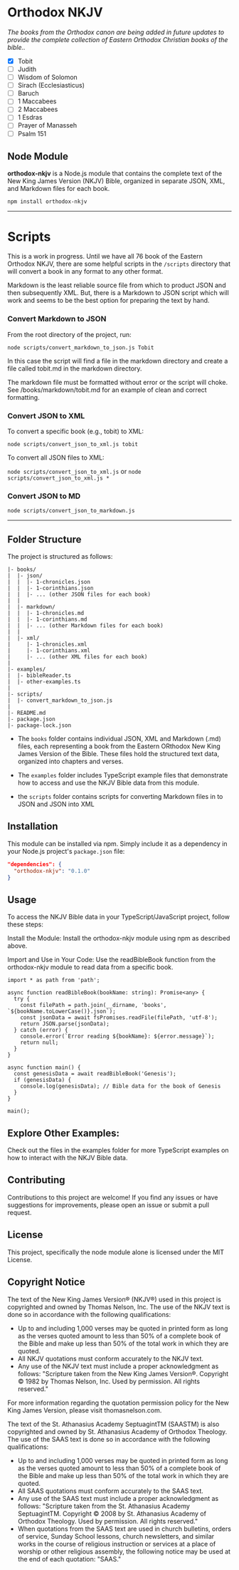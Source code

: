 # Orthodox NKJV

_The books from the Orthodox canon are being added in future updates to provide the complete collection of Eastern Orthodox Christian books of the bible.._

- [x] Tobit
- [ ] Judith
- [ ] Wisdom of Solomon
- [ ] Sirach (Ecclesiasticus)
- [ ] Baruch
- [ ] 1 Maccabees
- [ ] 2 Maccabees
- [ ] 1 Esdras
- [ ] Prayer of Manasseh
- [ ] Psalm 151

## Node Module

**orthodox-nkjv** is a Node.js module that contains the complete text of the New King James Version (NKJV) Bible, organized in separate JSON, XML, and Markdown files for each book.

`npm install orthodox-nkjv`

---

# Scripts

This is a work in progress. Until we have all 76 book of the Eastern Orthodox NKJV, there are some helpful scripts in the `/scripts` directory that will convert a book in any format to any other format.

Markdown is the least reliable source file from which to product JSON and then subsequently XML. But, there is a Markdown to JSON script which will work and seems to be the best option for preparing the text by hand.

### Convert Markdown to JSON

From the root directory of the project, run:

`node scripts/convert_markdown_to_json.js Tobit`

In this case the script will find a file in the markdown directory and create a file called tobit.md in the markdown directory.

The markdown file must be formatted without error or the script will choke. See /books/markdown/tobit.md for an example of clean and correct formatting.

### Convert JSON to XML

To convert a specific book (e.g., tobit) to XML:

`node scripts/convert_json_to_xml.js tobit`

To convert all JSON files to XML:

`node scripts/convert_json_to_xml.js` or `node scripts/convert_json_to_xml.js *`

### Convert JSON to MD

`node scripts/convert_json_to_markdown.js`

---

## Folder Structure

The project is structured as follows:

```orthodox-nkjv/
|- books/
|  |- json/
|  |  |- 1-chronicles.json
|  |  |- 1-corinthians.json
|  |  |- ... (other JSON files for each book)
|  |
|  |- markdown/
|  |  |- 1-chronicles.md
|  |  |- 1-corinthians.md
|  |  |- ... (other Markdown files for each book)
|  |
|  |- xml/
|     |- 1-chronicles.xml
|     |- 1-corinthians.xml
|     |- ... (other XML files for each book)
|
|- examples/
|  |- bibleReader.ts
|  |- other-examples.ts
|
|- scripts/
|  |- convert_markdown_to_json.js
|
|- README.md
|- package.json
|- package-lock.json

```

- The `books` folder contains individual JSON, XML and Markdown (.md) files, each representing a book from the Eastern ORthodox New King James Version of the Bible. These files hold the structured text data, organized into chapters and verses.

- The `examples` folder includes TypeScript example files that demonstrate how to access and use the NKJV Bible data from this module.

- the `scripts` folder contains scripts for converting Markdown files in to JSON and JSON into XML

## Installation

This module can be installed via npm. Simply include it as a dependency in your Node.js project's `package.json` file:

```json
"dependencies": {
  "orthodox-nkjv": "0.1.0"
}
```

## Usage

To access the NKJV Bible data in your TypeScript/JavaScript project, follow these steps:

Install the Module:
Install the orthodox-nkjv module using npm as described above.

Import and Use in Your Code:
Use the readBibleBook function from the orthodox-nkjv module to read data from a specific book.

```import { promises as fsPromises } from 'fs';
import * as path from 'path';

async function readBibleBook(bookName: string): Promise<any> {
  try {
    const filePath = path.join(__dirname, 'books', `${bookName.toLowerCase()}.json`);
    const jsonData = await fsPromises.readFile(filePath, 'utf-8');
    return JSON.parse(jsonData);
  } catch (error) {
    console.error(`Error reading ${bookName}: ${error.message}`);
    return null;
  }
}

async function main() {
  const genesisData = await readBibleBook('Genesis');
  if (genesisData) {
    console.log(genesisData); // Bible data for the book of Genesis
  }
}

main();
```

## Explore Other Examples:

Check out the files in the examples folder for more TypeScript examples on how to interact with the NKJV Bible data.

## Contributing

Contributions to this project are welcome! If you find any issues or have suggestions for improvements, please open an issue or submit a pull request.

## License

This project, specifically the node module alone is licensed under the MIT License.

## Copyright Notice

The text of the New King James Version® (NKJV®) used in this project is copyrighted and owned by Thomas Nelson, Inc. The use of the NKJV text is done so in accordance with the following qualifications:

- Up to and including 1,000 verses may be quoted in printed form as long as the verses quoted amount to less than 50% of a complete book of the Bible and make up less than 50% of the total work in which they are quoted.
- All NKJV quotations must conform accurately to the NKJV text.
- Any use of the NKJV text must include a proper acknowledgment as follows: "Scripture taken from the New King James Version®. Copyright © 1982 by Thomas Nelson, Inc. Used by permission. All rights reserved."

For more information regarding the quotation permission policy for the New King James Version, please visit thomasnelson.com.

The text of the St. Athanasius Academy SeptuagintTM (SAASTM) is also copyrighted and owned by St. Athanasius Academy of Orthodox Theology. The use of the SAAS text is done so in accordance with the following qualifications:

- Up to and including 1,000 verses may be quoted in printed form as long as the verses quoted amount to less than 50% of a complete book of the Bible and make up less than 50% of the total work in which they are quoted.
- All SAAS quotations must conform accurately to the SAAS text.
- Any use of the SAAS text must include a proper acknowledgment as follows: "Scripture taken from the St. Athanasius Academy SeptuagintTM. Copyright © 2008 by St. Athanasius Academy of Orthodox Theology. Used by permission. All rights reserved."
- When quotations from the SAAS text are used in church bulletins, orders of service, Sunday School lessons, church newsletters, and similar works in the course of religious instruction or services at a place of worship or other religious assembly, the following notice may be used at the end of each quotation: "SAAS."
